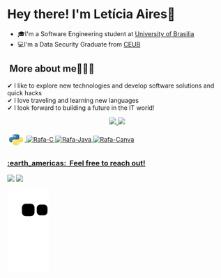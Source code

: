 # Hey there! I'm Letícia Aires🌱

- 🎓I'm a Software Engineering student at <a href="http://www.unb.br">University of Brasilia</a>
- 💻I'm a Data Security Graduate from <a href="https://www.uniceub.br/">CEUB</a>

## &nbsp;More about me👨🏻‍💻 
✔ I like to explore new technologies and develop software solutions and quick hacks <br>
✔ I love traveling and learning new languages <br>
✔ I look forward to building a future in the IT world!


<div align="center">
  <a href="https://github.com/LeticiaAires">
  <img height="150em" src="https://github-readme-stats.vercel.app/api?username=LeticiaAires&show_icons=true&theme=radical&include_all_commits=true&count_private=true"/>
  <img height="150em" src="https://github-readme-stats.vercel.app/api/top-langs/?username=LeticiaAires&layout=compact&langs_count=7&theme=radical"/>
</div>
  
  <div style="display: inline_block"><br>
  <img align="center" alt="Rafa-Python" height="30" width="40" src="https://raw.githubusercontent.com/devicons/devicon/master/icons/python/python-original.svg">
  <img align="center" alt="Rafa-C" height="30" width="40" src="https://cdn.jsdelivr.net/gh/devicons/devicon/icons/c/c-original.svg" />
  <img align="center" alt="Rafa-Java" height="30" width="40" src="https://cdn.jsdelivr.net/gh/devicons/devicon/icons/java/java-original.svg" />
  <img align="center" alt="Rafa-Canva" height="30" width="40" src="https://cdn.jsdelivr.net/gh/devicons/devicon/icons/canva/canva-original.svg" />
</div>
  
  ##
  
<div>
  
  <h3> :earth_americas: &nbsp;Feel free to reach out! </h3> 
  <a href="https://www.instagram.com/ttuce_/" target="_blank"><img src="https://img.shields.io/badge/-Instagram-%23E4405F?style=for-the-badge&logo=instagram&logoColor=pink" target="_blank"></a>
  <a href = "mailto:leticia.assuncao.aires@gmail.com"><img src="https://img.shields.io/badge/-Gmail-%23333?style=for-the-badge&logo=gmail&logoColor=pink" target="_blank"></a>
  
  ![Snake animation](https://github.com/LeticiaAires/LeticiaAires/blob/output/github-contribution-grid-snake.svg)
